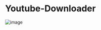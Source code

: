 # Youtube-Downloader
![image](https://github.com/PetusoTwo/Youtube-Downloader/assets/96096173/9f9300eb-f909-4b56-8966-d7c68ceec3c0)
